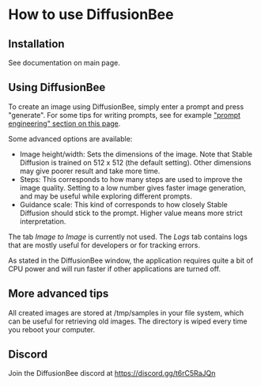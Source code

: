# How to use DiffusionBee

## Installation

See documentation on main page.

## Using DiffusionBee

To create an image using DiffusionBee, simply enter a prompt and press "generate". For some tips for writing prompts, see for example ["prompt engineering" section on this page](https://www.assemblyai.com/blog/how-to-run-stable-diffusion-locally-to-generate-images/).

Some advanced options are available:

* Image height/width: Sets the dimensions of the image. Note that Stable Diffusion is trained on 512 x 512 (the default setting). Other dimensions may give poorer result and take more time.
* Steps: This corresponds to how many steps are used to improve the image quality. Setting to a low number gives faster image generation, and may be useful while exploring different prompts.
* Guidance scale: This kind of corresponds to how closely Stable Diffusion should stick to the prompt. Higher value means more strict interpretation.

The tab _Image to Image_ is currently not used. The _Logs_ tab contains logs that are mostly useful for developers or for tracking errors.

As stated in the DiffusionBee window, the application requires quite a bit of CPU power and will run faster if other applications are turned off.

## More advanced tips

All created images are stored at /tmp/samples in your file system, which can be useful for retrieving old images. The directory is wiped every time you reboot your computer.

## Discord

Join the DiffusionBee discord at https://discord.gg/t6rC5RaJQn

